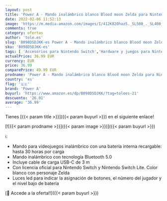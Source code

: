 ```yaml
---
layout: post
title: 'Power A - Mando inalámbrico blanco Blood moon Zelda para Nintendo Switch y Nintendo Switch lite  Nintendo Switch '
date: 2022-02-06 11:52:13
image: 'https://m.media-amazon.com/images/I/412K82OhazS._SL500_._SL400_.jpg'
comments: true
category: ofertas
author: 'tole.es'
slug: 'B098D5DJKK-es Power A - Mando inalámbrico blanco Blood moon Zelda para...'
sku: 'B098D5DJKK-es'
tags: [ 'Accesorios para Nintendo Switch','Hardware y juegos para Nintendo Switch','Mandos para Nintendo Switch','Videojuegos','nintendo','power a', ]
actualPrice: 36.99 EUR
currency: EUR
price: 36.99
comparePrice: 49.99 EUR
prodname: 'Power A - Mando inalámbrico blanco Blood moon Zelda para Nintendo Switch y Nintendo Switch lite  Nintendo Switch '
country: 'es'
flag: '🇪🇸'
brand: 'Power A'
buyurl: 'https://www.amazon.es/dp/B098D5DJKK/?tag=tolees-21'
descuento: '26.01'
average: '36.99'
---
```


Tienes [{{< param title >}}]({{< param buyurl >}}) en el siguiente enlace!

[![{{< param prodname >}}]({{< param image >}})]({{< param buyurl >}})

ℹ️:

- Mando para videojuegos inalámbrico con una batería interna recargable: hasta 30 horas por carga
- Mando inalámbrico con tecnología Bluetooth 5.0
- Incluye cable de carga USB-C de 3 m
- Con licencia oficial para Nintendo Switch y Nintendo Switch Lite. Color blanco con personaje Zelda
- Luces led para indicar la asignación de botones, el número del jugador y el nivel bajo de batería

[🛒 Accede a la oferta!!]({{< param buyurl >}})
